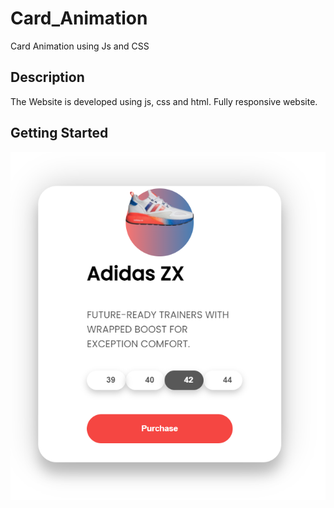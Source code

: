 # Card_Animation
Card Animation using Js and CSS

## Description

The Website is developed using js, css and html. Fully responsive website.

## Getting Started
![resto](https://github.com/frazbhattiiii/images/blob/main/animated_Card_Logo.png)
